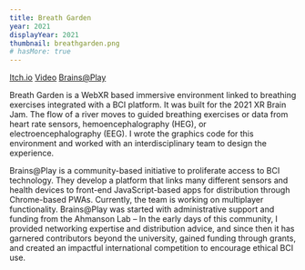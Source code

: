 ```yaml
---
title: Breath Garden
year: 2021
displayYear: 2021
thumbnail: breathgarden.png
# hasMore: true
---
```

<div class="links">
    <a class="button" href="https://itch.io/jam/xr-brain-jam/rate/1103372">Itch.io</a>
<a class="button" href="https://www.instagram.com/reel/CTUua4jBUhQ/">Video</a>
<a class="button" href="https://brainsatplay.com/">Brains@Play</a>
</div>

Breath Garden is a WebXR based immersive environment linked to breathing exercises integrated with a BCI platform. It was built for the 2021 XR Brain Jam. The flow of a river moves to guided breathing exercises or data from heart rate sensors, hemoencephalography (HEG), or electroencephalography (EEG). I wrote the graphics code for this environment and worked with an interdisciplinary team to design the experience.

<!--more--> 

Brains@Play is a community-based initiative to proliferate access to BCI technology. They develop a platform that links many different sensors and health devices to front-end JavaScript-based apps for distribution through Chrome-based PWAs. Currently, the team is working on multiplayer functionality. Brains@Play was started with administrative support and funding from the Ahmanson Lab – In the early days of this community, I provided networking expertise and distribution advice, and since then it has garnered contributors beyond the university, gained funding through grants, and created an impactful international competition to encourage ethical BCI use.


